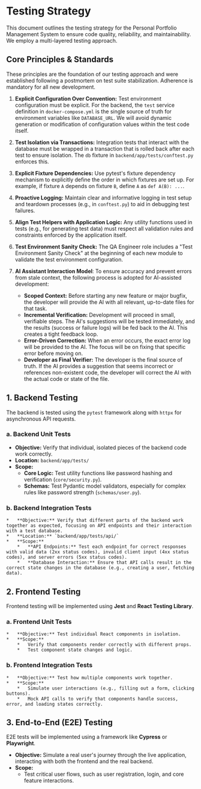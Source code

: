 # Testing Strategy
 
This document outlines the testing strategy for the Personal Portfolio Management System to ensure code quality, reliability, and maintainability. We employ a multi-layered testing approach.

## Core Principles & Standards

These principles are the foundation of our testing approach and were established following a postmortem on test suite stabilization. Adherence is mandatory for all new development.

1.  **Explicit Configuration Over Convention:** Test environment configuration must be explicit. For the backend, the `test` service definition in `docker-compose.yml` is the single source of truth for environment variables like `DATABASE_URL`. We will avoid dynamic generation or modification of configuration values within the test code itself.
2.  **Test Isolation via Transactions:** Integration tests that interact with the database must be wrapped in a transaction that is rolled back after each test to ensure isolation. The `db` fixture in `backend/app/tests/conftest.py` enforces this.
3.  **Explicit Fixture Dependencies:** Use pytest's fixture dependency mechanism to explicitly define the order in which fixtures are set up. For example, if fixture `A` depends on fixture `B`, define `A` as `def A(B): ...`.
4.  **Proactive Logging:** Maintain clear and informative logging in test setup and teardown processes (e.g., in `conftest.py`) to aid in debugging test failures.
5.  **Align Test Helpers with Application Logic:** Any utility functions used in tests (e.g., for generating test data) must respect all validation rules and constraints enforced by the application itself.
6.  **Test Environment Sanity Check:** The QA Engineer role includes a "Test Environment Sanity Check" at the beginning of each new module to validate the test environment configuration.

7.  **AI Assistant Interaction Model**: To ensure accuracy and prevent errors from stale context, the following process is adopted for AI-assisted development:
    *   **Scoped Context:** Before starting any new feature or major bugfix, the developer will provide the AI with all relevant, up-to-date files for that task.
    *   **Incremental Verification:** Development will proceed in small, verifiable steps. The AI's suggestions will be tested immediately, and the results (success or failure logs) will be fed back to the AI. This creates a tight feedback loop.
    *   **Error-Driven Correction:** When an error occurs, the exact error log will be provided to the AI. The focus will be on fixing that specific error before moving on.
    *   **Developer as Final Verifier:** The developer is the final source of truth. If the AI provides a suggestion that seems incorrect or references non-existent code, the developer will correct the AI with the actual code or state of the file.

## 1. Backend Testing

The backend is tested using the `pytest` framework along with `httpx` for asynchronous API requests.

### a. Backend Unit Tests

*   **Objective:** Verify that individual, isolated pieces of the backend code work correctly.
*   **Location:** `backend/app/tests/` 
*   **Scope:**
    *   **Core Logic:** Test utility functions like password hashing and verification (`core/security.py`).
    *   **Schemas:** Test Pydantic model validators, especially for complex rules like password strength (`schemas/user.py`).

### b. Backend Integration Tests

    *   **Objective:** Verify that different parts of the backend work together as expected, focusing on API endpoints and their interaction with a test database.
    *   **Location:** `backend/app/tests/api/`
    *   **Scope:**
        *   **API Endpoints:** Test each endpoint for correct responses with valid data (2xx status codes), invalid client input (4xx status codes), and server errors (5xx status codes).
        *   **Database Interaction:** Ensure that API calls result in the correct state changes in the database (e.g., creating a user, fetching data).

## 2. Frontend Testing

Frontend testing will be implemented using **Jest** and **React Testing Library**.

### a. Frontend Unit Tests

    *   **Objective:** Test individual React components in isolation.
    *   **Scope:**
        *   Verify that components render correctly with different props.
        *   Test component state changes and logic.

### b. Frontend Integration Tests

    *   **Objective:** Test how multiple components work together.
    *   **Scope:**
        *   Simulate user interactions (e.g., filling out a form, clicking buttons).
        *   Mock API calls to verify that components handle success, error, and loading states correctly.

## 3. End-to-End (E2E) Testing


E2E tests will be implemented using a framework like **Cypress** or **Playwright**.

*   **Objective:** Simulate a real user's journey through the live application, interacting with both the frontend and the real backend.
*   **Scope:**
    *   Test critical user flows, such as user registration, login, and core feature interactions.